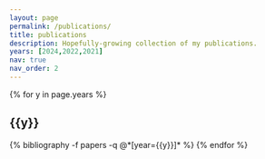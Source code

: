 ```yaml
---
layout: page
permalink: /publications/
title: publications
description: Hopefully-growing collection of my publications.
years: [2024,2022,2021]
nav: true
nav_order: 2
---
```


<!-- _pages/publications.md -->
<div class="publications">

{% for y in page.years %}
  <h2 class="year">{{y}}</h2>
  {% bibliography -f papers -q @*[year={{y}}]* %}
{% endfor %}

</div>
